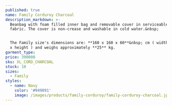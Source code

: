 ```yaml
---
published: true
name: Family Corduroy Charcoal
description_markdown: >-
  Beanbag with foam filled inner bag and removable cover in serviceable denim
  fabric. The cover is non-crease and washable in cold water.&nbsp;


  The Family size's dimensions are: **160 x 160 x 60**&nbsp; cm ( width x depth
  x height ) and weighs approximately **25** kg.
garment_type:
price: 390000
sku: XL_CORD_CHARCOAL
stock: 10
sizes:
  - Family
styles:
  - name: Navy
    color: '#949091'
    image: /images/products/family-corduroy/family-corduroy-charcoal.jpg
---
```

